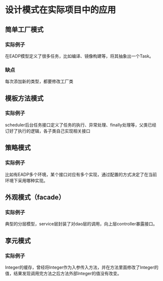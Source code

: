 # 设计模式在实际项目中的应用

## 简单工厂模式

### 实际例子

在EADP模型定义了很多任务，比如编译、镜像构建等，将其抽象出一个Task。

### 缺点

每次添加新的类型，都要修改工厂类

## 模板方法模式

### 实际例子

scheduler后台任务接口定义了任务的执行、异常处理、finally处理等，父类已经订好了执行的逻辑，各子类自己实现相关接口

## 策略模式

### 实际例子

比如有EADP多个环境，某个接口对应有多个实现，通过配置的方式决定了在当前环境下采用哪种实现。

## 外观模式（facade）

### 实际例子

典型的分层模型，service层封装了对dao层的调用，向上层controller暴露接口。

## 享元模式

### 实际例子

Integer的缓存，曾经将Integer作为入参传入方法，并在方法里面修改了Integer的值，结果发现调用完方法之后方法外部Integer的值没有改变。